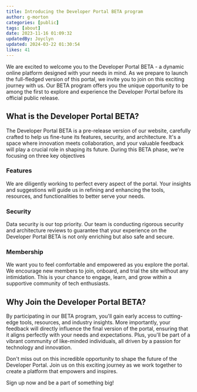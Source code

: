 ```yaml
---
title: Introducing the Developer Portal BETA program
author: g-morton
categories: [public]
tags: [about]
date: 2023-11-16 01:09:32 
updatedBy: Joyclyn
updated: 2024-03-22 01:30:54 
likes: 41
---
```


We are excited to welcome you to the Developer Portal BETA - a dynamic online platform designed with your needs in mind. As we prepare to launch the full-fledged version of this portal, we invite you to join on this exciting journey with us. Our BETA program offers you the unique opportunity to be among the first to explore and experience the Developer Portal before its official public release.

## What is the Developer Portal BETA?

The Developer Portal BETA is a pre-release version of our website, carefully crafted to help us fine-tune its features, security, and architecture. It's a space where innovation meets collaboration, and your valuable feedback will play a crucial role in shaping its future. During this BETA phase, we're focusing on three key objectives

### Features
We are diligently working to perfect every aspect of the portal. Your insights and suggestions will guide us in refining and enhancing the tools, resources, and functionalities to better serve your needs.

### Security
Data security is our top priority. Our team is conducting rigorous security and architecture reviews to guarantee that your experience on the Developer Portal BETA is not only enriching but also safe and secure.

### Membership
We want you to feel comfortable and empowered as you explore the portal. We encourage new members to join, onboard, and trial the site without any intimidation. This is your chance to engage, learn, and grow within a supportive community of tech enthusiasts.



## Why Join the Developer Portal BETA?

By participating in our BETA program, you'll gain early access to cutting-edge tools, resources, and industry insights. More importantly, your feedback will directly influence the final version of the portal, ensuring that it aligns perfectly with your needs and expectations. Plus, you'll be part of a vibrant community of like-minded individuals, all driven by a passion for technology and innovation.

Don't miss out on this incredible opportunity to shape the future of the Developer Portal. Join us on this exciting journey as we work together to create a platform that empowers and inspires.

Sign up now and be a part of something big!
